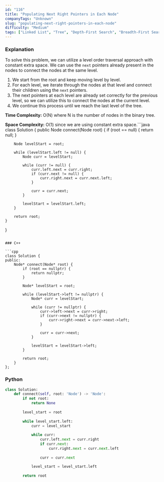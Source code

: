 ```yaml
---
id: "116"
title: "Populating Next Right Pointers in Each Node"
companyTags: "Unknown"
slug: "populating-next-right-pointers-in-each-node"
difficulty: "Medium"
tags: ["Linked List", "Tree", "Depth-First Search", "Breadth-First Search", "Binary Tree"]
---
```


### Explanation

To solve this problem, we can utilize a level order traversal approach with constant extra space. We can use the `next` pointers already present in the nodes to connect the nodes at the same level.

1. We start from the root and keep moving level by level.
2. For each level, we iterate through the nodes at that level and connect their children using the `next` pointers.
3. The next pointers at each level are already set correctly for the previous level, so we can utilize this to connect the nodes at the current level.
4. We continue this process until we reach the last level of the tree.

**Time Complexity:** O(N) where N is the number of nodes in the binary tree.

**Space Complexity:** O(1) since we are using constant extra space.```java
class Solution {
    public Node connect(Node root) {
        if (root == null) {
            return null;
        }
        
        Node levelStart = root;
        
        while (levelStart.left != null) {
            Node curr = levelStart;
            
            while (curr != null) {
                curr.left.next = curr.right;
                if (curr.next != null) {
                    curr.right.next = curr.next.left;
                }
                
                curr = curr.next;
            }
            
            levelStart = levelStart.left;
        }
        
        return root;
    }
}
```

### C++

```cpp
class Solution {
public:
    Node* connect(Node* root) {
        if (root == nullptr) {
            return nullptr;
        }
        
        Node* levelStart = root;
        
        while (levelStart->left != nullptr) {
            Node* curr = levelStart;
            
            while (curr != nullptr) {
                curr->left->next = curr->right;
                if (curr->next != nullptr) {
                    curr->right->next = curr->next->left;
                }
                
                curr = curr->next;
            }
            
            levelStart = levelStart->left;
        }
        
        return root;
    }
};
```

### Python

```python
class Solution:
    def connect(self, root: 'Node') -> 'Node':
        if not root:
            return None
        
        level_start = root
        
        while level_start.left:
            curr = level_start
            
            while curr:
                curr.left.next = curr.right
                if curr.next:
                    curr.right.next = curr.next.left
                
                curr = curr.next
            
            level_start = level_start.left
        
        return root
```